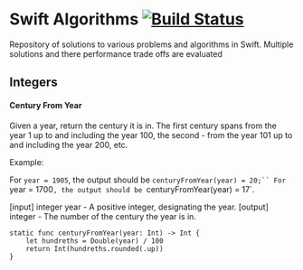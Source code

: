 # Swift Algorithms [![Build Status](https://travis-ci.org/ahcode0919/swift-algorithms.svg?branch=master)](https://travis-ci.org/ahcode0919/swift-algorithms)

Repository of solutions to various problems and algorithms in Swift. Multiple solutions
and there performance trade offs are evaluated

## Integers

#### Century From Year

Given a year, return the century it is in. The first century spans from the year
1 up to and including the year 100, the second - from the year 101 up to and
including the year 200, etc.

Example:

For `year = 1905`, the output should be `centuryFromYear(year) = 20;``
For `year = 1700`, the output should be `centuryFromYear(year) = 17`.

[input] integer year - A positive integer, designating the year.
[output] integer - The number of the century the year is in.

```
static func centuryFromYear(year: Int) -> Int {
    let hundreths = Double(year) / 100
    return Int(hundreths.rounded(.up))
}
```
